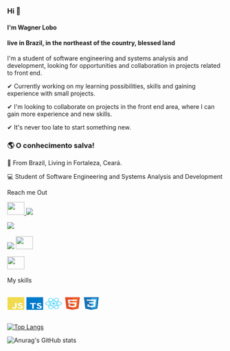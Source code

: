 ### Hi 👋

#### I'm Wagner Lobo

#### live in Brazil, in the northeast of the country, blessed land 

I'm a student of software engineering and systems analysis and development, looking for opportunities and collaboration in projects related to front end.

✔ Currently working on my learning possibilities, skills and gaining experience with small projects.

✔ I'm looking to collaborate on projects in the front end area, where I can gain more experience and new skills.

✔ It's never too late to start something new.


### 🌎  O conhecimento salva!

📍 From Brazil, Living in Fortaleza, Ceará.

💻 Student of Software Engineering and Systems Analysis and Development

Reach me Out

<a href="https://www.facebook.com/wagner.lobo.33/" target="blank">
<img height="30" width="40" src="https://cdn.jsdelivr.net/gh/devicons/devicon/icons/facebook/facebook-original.svg">
</a>

<a href="https://www.linkedin.com/in/wagner-lobo-578b9b1b0/" target="blank">
<img src="https://img.shields.io/badge/-LinkedIn-%230077B5?style=for-the-badge&logo=linkedin&logoColor=white" target="_blank"></a> 
</a>

<a href="https://instagram.com/professorwagnerlobo?utm_medium=copy_link" target="blank"><img src="https://img.shields.io/badge/-Instagram-%23E4405F?style=for-the-badge&logo=instagram&logoColor=white" target="_blank"></a>
</a>

<a href="https://www.youtube.com/channel/UCU6At0WRtUb0othsptuosoA" target="blank"><img src="https://img.shields.io/badge/YouTube-FF0000?style=for-the-badge&logo=youtube&logoColor=white" target="_blank"></a>
<img height="30" width="40" src="https://image.flaticon.com/icons/png/128/124/124015.png">
</a>

<a href="https://t.me/Prof_Wagner_lobo" target="blank">
<img height="30" width="40"src="https://image.flaticon.com/icons/png/128/124/124019.png" alt="">
</a>

My skills 

<div style="display: inline_block"><br>
  <img align="center" alt="Rafa-Js" height="30" width="40" src="https://raw.githubusercontent.com/devicons/devicon/master/icons/javascript/javascript-plain.svg">
  <img align="center" alt="Rafa-Ts" height="30" width="40" src="https://raw.githubusercontent.com/devicons/devicon/master/icons/typescript/typescript-plain.svg">
  <img align="center" alt="Rafa-React" height="30" width="40" src="https://raw.githubusercontent.com/devicons/devicon/master/icons/react/react-original.svg">
  <img align="center" alt="Rafa-HTML" height="30" width="40" src="https://raw.githubusercontent.com/devicons/devicon/master/icons/html5/html5-original.svg">
  <img align="center" alt="Rafa-CSS" height="30" width="40" src="https://raw.githubusercontent.com/devicons/devicon/master/icons/css3/css3-original.svg">
  </div><br>



[![Top Langs](https://github-readme-stats.vercel.app/api/top-langs/?username=wagnerlobo&layout=compact)](https://github.com/wagnerlobo/github-readme-stats)


![Anurag's GitHub stats](https://github-readme-stats.vercel.app/api?username=wagnerlobo&show_icons=true&theme=radical)



